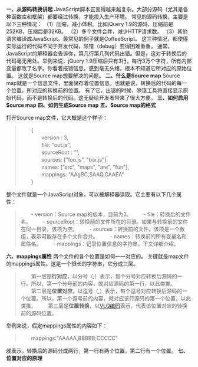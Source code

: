 **一、从源码转换讲起**
JavaScript脚本正变得越来越复杂。大部分源码（尤其是各种函数库和框架）都要经过转换，才能投入生产环境。
常见的源码转换，主要是以下三种情况：
（1）压缩，减小体积。比如jQuery 1.9的源码，压缩前是252KB，压缩后是32KB。
（2）多个文件合并，减少HTTP请求数。
（3）其他语言编译成JavaScript。最常见的例子就是CoffeeScript。
这三种情况，都使得实际运行的代码不同于开发代码，除错（debug）变得困难重重。
通常，JavaScript的解释器会告诉你，第几行第几列代码出错。但是，这对于转换后的代码毫无用处。举例来说，jQuery 1.9压缩后只有3行，每行3万个字符，所有内部变量都改了名字。你看着报错信息，感到毫无头绪，根本不知道它所对应的原始位置。
这就是Source map想要解决的问题。
**二、什么是Source map**
Source map就是一个信息文件，里面储存着位置信息。也就是说，转换后的代码的每一个位置，所对应的转换前的位置。
有了它，出错的时候，除错工具将直接显示原始代码，而不是转换后的代码。这无疑给开发者带来了很大方便。
**三、如何启用Source map**
**四、如何生成Source map**
**五、Source map的格式**

打开Source map文件，它大概是这个样子：

> 　　{  
> 　　　　version : 3,  
> 　　　　file: "out.js",  
> 　　　　sourceRoot : "",  
> 　　　　sources: ["foo.js", "bar.js"],  
> 　　　　names: ["src", "maps", "are", "fun"],  
> 　　　　mappings: "AAgBC,SAAQ,CAAEA"  
> 　　}

整个文件就是一个JavaScript对象，可以被解释器读取。它主要有以下几个属性：

> 　　- version：Source map的版本，目前为3。
> 　　- file：转换后的文件名。
> 　　- sourceRoot：转换前的文件所在的目录。如果与转换前的文件在同一目录，该项为空。
> 　　- sources：转换前的文件。该项是一个数组，表示可能存在多个文件合并。
> 　　- names：转换前的所有变量名和属性名。
> 　　- mappings：记录位置信息的字符串，下文详细介绍。

**六、mappings属性**
两个文件的各个位置是如何一一对应的。
关键就是map文件的mappings属性。这是一个很长的字符串，它分成三层。
> 　　第一层是**行对应**，以分号（;）表示，每个分号对应转换后源码的一行。所以，第一个分号前的内容，就对应源码的第一行，以此类推。
> 　　第二层是**位置对应**，以逗号（,）表示，每个逗号对应转换后源码的一个位置。所以，第一个逗号前的内容，就对应该行源码的第一个位置，以此类推。
> 　　第三层是**位置转换**，以[VLQ编码](https://en.wikipedia.org/wiki/Variable-length_quantity)表示，代表该位置对应的转换前的源码位置。

举例来说，假定mappings属性的内容如下：

> 　　mappings:"AAAAA,BBBBB;CCCCC"

就表示，转换后的源码分成两行，第一行有两个位置，第二行有一个位置。
**七、位置对应的原理**